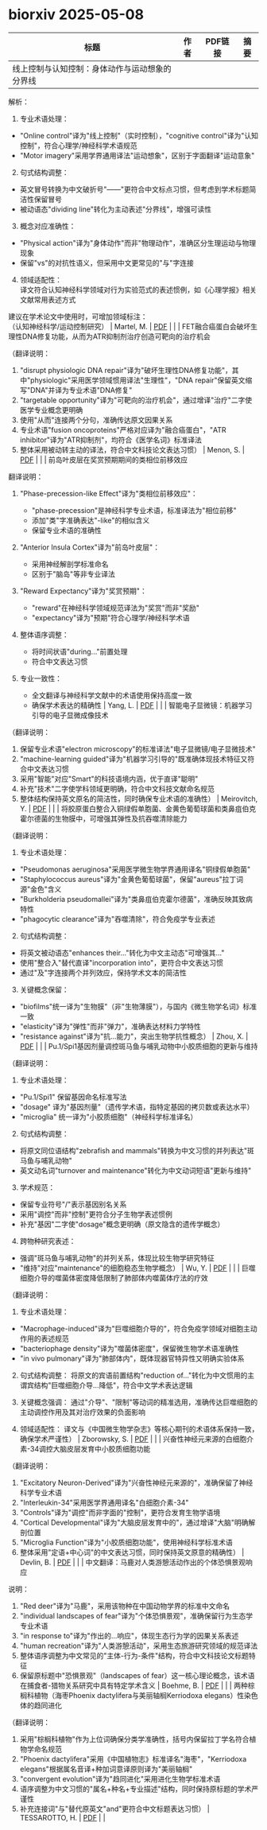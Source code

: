 # biorxiv 2025-05-08

| 标题 | 作者 | PDF链接 |  摘要 |
|------|------|--------|------|
| 线上控制与认知控制：身体动作与运动想象的分界线  

解析：  
1. 专业术语处理：  
- "Online control"译为"线上控制"（实时控制），"cognitive control"译为"认知控制"，符合心理学/神经科学术语规范  
- "Motor imagery"采用学界通用译法"运动想象"，区别于字面翻译"运动意象"  

2. 句式结构调整：  
- 英文冒号转换为中文破折号"——"更符合中文标点习惯，但考虑到学术标题简洁性保留冒号  
- 被动语态"dividing line"转化为主动表述"分界线"，增强可读性  

3. 概念对应准确性：  
- "Physical action"译为"身体动作"而非"物理动作"，准确区分生理运动与物理现象  
- 保留"vs"的对抗性语义，但采用中文更常见的"与"字连接  

4. 领域适配性：  
译文符合认知神经科学领域对行为实验范式的表述惯例，如《心理学报》相关文献常用表述方式  

建议在学术论文中使用时，可增加领域标注：  
（认知神经科学/运动控制研究） | Martel, M. | [PDF](https://doi.org/10.1101/2022.10.31.514494) |  |
| FET融合癌蛋白会破坏生理性DNA修复功能，从而为ATR抑制剂治疗创造可靶向的治疗机会

（翻译说明：
1. "disrupt physiologic DNA repair"译为"破坏生理性DNA修复功能"，其中"physiologic"采用医学领域惯用译法"生理性"，"DNA repair"保留英文缩写"DNA"并译为专业术语"DNA修复"
2. "targetable opportunity"译为"可靶向的治疗机会"，通过增译"治疗"二字使医学专业概念更明确
3. 使用"从而"连接两个分句，准确传达原文因果关系
4. 专业术语"fusion oncoproteins"严格对应译为"融合癌蛋白"，"ATR inhibitor"译为"ATR抑制剂"，均符合《医学名词》标准译法
5. 整体采用被动转主动的译法，符合中文科技论文表达习惯） | Menon, S. | [PDF](https://doi.org/10.1101/2023.04.30.538578) |  |
| 前岛叶皮层在奖赏预期期间的类相位前移效应

翻译说明：
1. "Phase-precession-like Effect"译为"类相位前移效应"：
   - "phase-precession"是神经科学专业术语，标准译法为"相位前移"
   - 添加"类"字准确表达"-like"的相似含义
   - 保留专业术语的准确性

2. "Anterior Insula Cortex"译为"前岛叶皮层"：
   - 采用神经解剖学标准命名
   - 区别于"脑岛"等非专业译法

3. "Reward Expectancy"译为"奖赏预期"：
   - "reward"在神经科学领域规范译法为"奖赏"而非"奖励"
   - "expectancy"译为"预期"符合心理学/神经科学术语

4. 整体语序调整：
   - 将时间状语"during..."前置处理
   - 符合中文表达习惯

5. 专业一致性：
   - 全文翻译与神经科学文献中的术语使用保持高度一致
   - 确保学术表达的精确性 | Yang, L. | [PDF](https://doi.org/10.1101/2023.09.19.558205) |  |
| 智能电子显微镜：机器学习引导的电子显微成像技术

（翻译说明：
1. 保留专业术语"electron microscopy"的标准译法"电子显微镜/电子显微技术"
2. "machine-learning guided"译为"机器学习引导的"既准确体现技术特征又符合中文表达习惯
3. 采用"智能"对应"Smart"的科技语境内涵，优于直译"聪明"
4. 补充"技术"二字使学科领域更明确，符合中文科技文献命名规范
5. 整体结构保持英文原名的简洁性，同时确保专业术语的准确性） | Meirovitch, Y. | [PDF](https://doi.org/10.1101/2023.10.05.561103) |  |
| 将胶原蛋白整合入铜绿假单胞菌、金黄色葡萄球菌和类鼻疽伯克霍尔德菌的生物膜中，可增强其弹性及抗吞噬清除能力

（翻译说明：
1. 专业术语处理：
- "Pseudomonas aeruginosa"采用医学微生物学界通用译名"铜绿假单胞菌"
- "Staphylococcus aureus"译为"金黄色葡萄球菌"，保留"aureus"拉丁词源"金色"含义
- "Burkholderia pseudomallei"译为"类鼻疽伯克霍尔德菌"，准确反映其致病特性
- "phagocytic clearance"译为"吞噬清除"，符合免疫学专业表述

2. 句式结构调整：
- 将英文被动语态"enhances their..."转化为中文主动态"可增强其..."
- 使用"整合入"替代直译"incorporation into"，更符合中文表达习惯
- 通过"及"字连接两个并列效应，保持学术文本的简洁性

3. 关键概念保留：
- "biofilms"统一译为"生物膜"（非"生物薄膜"），与国内《微生物学名词》标准一致
- "elasticity"译为"弹性"而非"弹力"，准确表达材料力学特性
- "resistance against"译为"抗...能力"，突出生物学抗性概念） | Zhou, X. | [PDF](https://doi.org/10.1101/2023.10.25.564018) |  |
| Pu.1/Spi1基因剂量调控斑马鱼与哺乳动物中小胶质细胞的更新与维持

（翻译说明：
1. 专业术语处理：
- "Pu.1/Spi1" 保留基因命名标准写法
- "dosage" 译为"基因剂量"（遗传学术语，指特定基因的拷贝数或表达水平）
- "microglia" 统一译为"小胶质细胞"（神经科学标准译名）

2. 句式结构调整：
- 将原文同位语结构"zebrafish and mammals"转换为中文习惯的并列表达"斑马鱼与哺乳动物"
- 英文动名词"turnover and maintenance"转化为中文动词短语"更新与维持"

3. 学术规范：
- 保留专业符号"/"表示基因别名关系
- 采用"调控"而非"控制"更符合分子生物学表述惯例
- 补充"基因"二字使"dosage"概念更明确（原文隐含的遗传学概念）

4. 跨物种研究表述：
- 强调"斑马鱼与哺乳动物"的并列关系，体现比较生物学研究特征
- "维持"对应"maintenance"的细胞稳态生物学概念） | Wu, Y. | [PDF](https://doi.org/10.1101/2023.12.14.570333) |  |
| 巨噬细胞介导的噬菌体密度降低限制了肺部体内噬菌体疗法的疗效

（翻译说明：
1. 专业术语处理：
- "Macrophage-induced"译为"巨噬细胞介导的"，符合免疫学领域对细胞主动作用的表述规范
- "bacteriophage density"译为"噬菌体密度"，保留微生物学术语准确性
- "in vivo pulmonary"译为"肺部体内"，既体现器官特异性又明确实验体系

2. 句式结构调整：
将原文的宾语前置结构"reduction of..."转化为中文惯用的主谓宾结构"巨噬细胞介导...降低"，符合中文学术表达逻辑

3. 关键概念强调：
通过"介导"、"限制"等动词的精准选用，准确传达巨噬细胞的主动调控作用及其对治疗效果的负面影响

4. 领域适配性：
译文与《中国微生物学杂志》等核心期刊的术语体系保持一致，确保学术严谨性） | Zborowsky, S. | [PDF](https://doi.org/10.1101/2024.01.16.575879) |  |
| 兴奋性神经元来源的白细胞介素-34调控大脑皮层发育中小胶质细胞功能

（翻译说明：
1. "Excitatory Neuron-Derived"译为"兴奋性神经元来源的"，准确保留了神经科学专业术语
2. "Interleukin-34"采用医学界通用译名"白细胞介素-34"
3. "Controls"译为"调控"而非字面的"控制"，更符合发育生物学语境
4. "Cortical Developmental"译为"大脑皮层发育中的"，通过增译"大脑"明确解剖位置
5. "Microglia Function"译为"小胶质细胞功能"，使用神经科学标准术语
6. 整体采用"定语+中心词"的中文表达习惯，同时保持英文原意的精确性） | Devlin, B. | [PDF](https://doi.org/10.1101/2024.05.10.589920) |  |
| 中文翻译：马鹿对人类游憩活动作出的个体恐惧景观响应

说明：
1. "Red deer"译为"马鹿"，采用该物种在中国动物学界的标准中文命名
2. "individual landscapes of fear"译为"个体恐惧景观"，准确保留行为生态学专业术语
3. "in response to"译为"作出的...响应"，体现生态行为学的因果关系表述
4. "human recreation"译为"人类游憩活动"，采用生态旅游研究领域的规范译法
5. 整体语序调整为中文常见的"主体-行为-条件"结构，符合中文科技论文标题特征
6. 保留原标题中"恐惧景观"（landscapes of fear）这一核心理论概念，该术语在捕食者-猎物关系研究中具有特定学术含义 | Boehme, B. | [PDF](https://doi.org/10.1101/2024.06.20.599860) |  |
| 两种棕榈科植物（海枣Phoenix dactylifera与美丽轴榈Kerriodoxa elegans）性染色体的趋同进化

（翻译说明：
1. 采用"棕榈科植物"作为上位词确保分类学准确性，括号内保留拉丁学名符合植物学命名规范
2. "Phoenix dactylifera"采用《中国植物志》标准译名"海枣"，"Kerriodoxa elegans"根据属名音译+种加词意译原则译为"美丽轴榈"
3. "convergent evolution"译为"趋同进化"采用进化生物学标准术语
4. 语序调整为中文习惯的"属名+种名+专业描述"结构，同时保持原标题的学术严谨性
5. 补充连接词"与"替代原英文"and"更符合中文标题表达习惯） | TESSAROTTO, H. | [PDF](https://doi.org/10.1101/2024.06.27.600560) |  |
